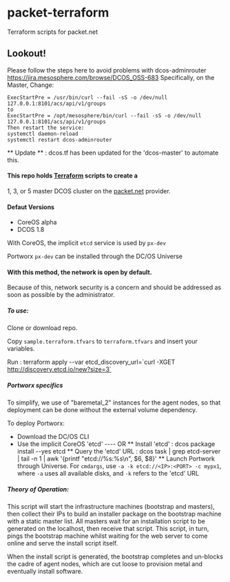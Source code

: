 # packet-terraform
Terraform scripts for packet.net

## Lookout!  
Please follow the steps here to avoid problems with dcos-adminrouter
https://jira.mesosphere.com/browse/DCOS_OSS-683
Specifically, on the Master, Change:
```
ExecStartPre = /usr/bin/curl --fail -sS -o /dev/null 127.0.0.1:8101/acs/api/v1/groups
to
ExecStartPre = /opt/mesosphere/bin/curl --fail -sS -o /dev/null 127.0.0.1:8101/acs/api/v1/groups
Then restart the service:
systemctl daemon-reload
systemctl restart dcos-adminrouter
```
** Update ** : dcos.tf has been updated for the 'dcos-master' to automate this.



#### This repo holds [Terraform](https://www.terraform.io/) scripts to create a
1, 3, or 5 master DCOS cluster on the [packet.net](https://www.packet.net/)
provider.

#### Defaut Versions
- CoreOS alpha
- DCOS 1.8

With CoreOS, the implicit `etcd` service is used by `px-dev`

Portworx `px-dev` can be installed through the DC/OS Universe

#### With this method, the network is open by default. 
Because of this, network security is a concern and should be addressed as soon as possible by the administrator.

##### To use:

Clone or download repo.

Copy `sample.terraform.tfvars` to `terraform.tfvars` and insert your variables.

Run : terraform apply --var etcd_discovery_url=\`curl -XGET http://discovery.etcd.io/new?size=3`

##### Portworx specifics

To simplify, we use of "baremetal_2" instances for the agent nodes, 
so that deployment can be done without the external volume dependency.

To deploy Portworx:

* Download the DC/OS CLI
* Use the implicit CoreOS 'etcd'  ---- OR
** Install 'etcd' : dcos package install --yes etcd
** Query the 'etcd' URL : dcos task | grep etcd-server | tail -n 1 | awk '{printf "etcd://%s:%s\n", $6, $8}'
** Launch Portwork through Universe.   For `cmdargs`, use `-a -k etcd://<IP>:<PORT> -c mypx1`, where `-a` uses all available disks, and `-k` refers to the 'etcd' URL

##### Theory of Operation:

This script will start the infrastructure machines (bootstrap and masters),
then collect their IPs to build an installer package on the bootstrap machine
with a static master list. All masters wait for an installation script to be
generated on the localhost, then receive that script. This script, in turn,
pings the bootstrap machine whilst waiting for the web server to come online
and serve the install script itself.

When the install script is generated, the bootstrap completes and un-blocks
the cadre of agent nodes, which are  cut loose to provision metal and
eventually install software.
